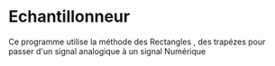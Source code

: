 # Echantillonneur
Ce programme utilise la méthode des Rectangles , des trapézes pour passer d'un signal analogique à un signal Numérique 
